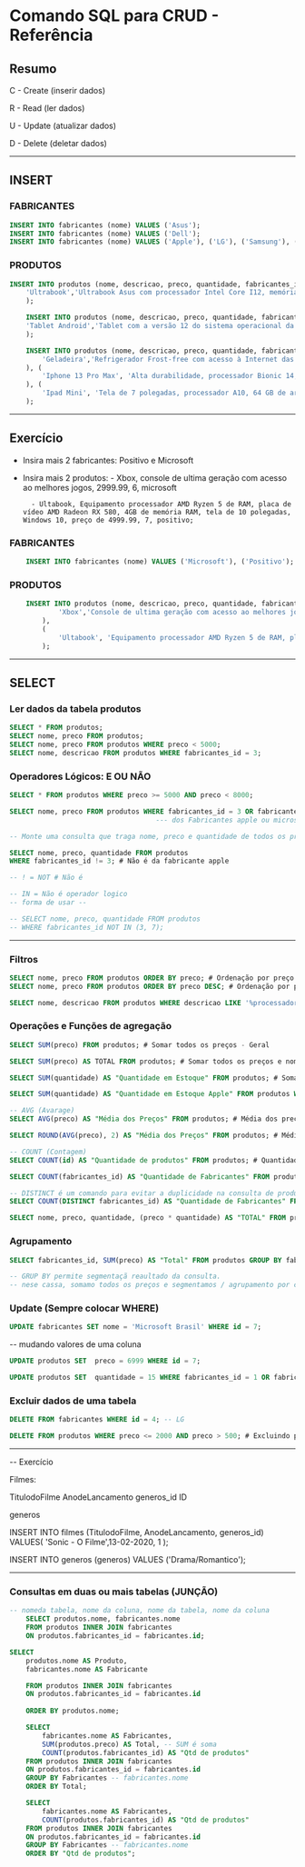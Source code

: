 # Comando SQL para CRUD - Referência

## Resumo

C - Create (inserir dados)

R - Read (ler dados)

U - Update (atualizar dados)

D - Delete (deletar dados)

<hr>

## INSERT
### FABRICANTES
```sql	
INSERT INTO fabricantes (nome) VALUES ('Asus');
INSERT INTO fabricantes (nome) VALUES ('Dell');
INSERT INTO fabricantes (nome) VALUES ('Apple'), ('LG'), ('Samsung'), ('Brastemp');
```	

### PRODUTOS
```sql
INSERT INTO produtos (nome, descricao, preco, quantidade, fabricantes_id) VALUES(
    'Ultrabook','Ultrabook Asus com processador Intel Core I12, memória RAM de 16GB e Windows 11', 6500.99, 7, 1); 
    );

    INSERT INTO produtos (nome, descricao, preco, quantidade, fabricantes_id) VALUES(
    'Tablet Android','Tablet com a versão 12 do sistema operacional da Google, possui tela de 10 polegadas e armazenamento de 64GB', 4999, 3, 5 # Samgung
    );

    INSERT INTO produtos (nome, descricao, preco, quantidade, fabricantes_id) VALUES(
        'Geladeira','Refrigerador Frost-free com acesso à Internet das coisas bla bla bla', 1500, 10, 6 # Brastemp
    ), (
        'Iphone 13 Pro Max', 'Alta durabilidade, processador Bionic 14, 128 GB de armazenamento, 6GB de RAM, câmera de 12MP e tela de 6,7 polegadas', 6999.99, 3, 3 # Apple
    ), (
        'Ipad Mini', 'Tela de 7 polegadas, processador A10, 64 GB de armazenamento, Wi-Fi e Bluetooth, acesso ao iCloud.', 4999.99, 8, 3 # Apple
    );
```
<hr>

## Exercício
- Insira mais 2 fabricantes: Positivo e Microsoft

- Insira mais 2 produtos: 
        - Xbox, console de ultima geração com acesso ao melhores jogos, 2999.99, 6, microsoft

        - Ultabook, Equipamento processador AMD Ryzen 5 de RAM, placa de vídeo AMD Radeon RX 580, 4GB de memória RAM, tela de 10 polegadas, Windows 10, preço de 4999.99, 7, positivo;


### FABRICANTES
```sql
    INSERT INTO fabricantes (nome) VALUES ('Microsoft'), ('Positivo');
```

### PRODUTOS
```sql
    INSERT INTO produtos (nome, descricao, preco, quantidade, fabricantes_id) VALUES(
            'Xbox','Console de ultima geração com acesso ao melhores jogos', 2999.99, 6, 7
        ),
        (
            'Ultabook', 'Equipamento processador AMD Ryzen 5 de RAM, placa de vídeo AMD Radeon RX 580, 4GB de memória RAM, tela de 10 polegadas, Windows 10', 4999.99, 7,8
        ); 
```
<hr>

## SELECT

### Ler dados da tabela produtos
```sql
SELECT * FROM produtos;
SELECT nome, preco FROM produtos;
SELECT nome, preco FROM produtos WHERE preco < 5000; 
SELECT nome, descricao FROM produtos WHERE fabricantes_id = 3;
```


### Operadores Lógicos: E OU NÃO
```sql
SELECT * FROM produtos WHERE preco >= 5000 AND preco < 8000;

SELECT nome, preco FROM produtos WHERE fabricantes_id = 3 OR fabricantes_id = 7;
                                    --- dos Fabricantes apple ou microsoft

-- Monte uma consulta que traga nome, preco e quantidade de todos os produtos exceto os da fabricante apple

```

```sql	
SELECT nome, preco, quantidade FROM produtos 
WHERE fabricantes_id != 3; # Não é da fabricante apple

-- ! = NOT # Não é

-- IN = Não é operador logico
-- forma de usar --

-- SELECT nome, preco, quantidade FROM produtos
-- WHERE fabricantes_id NOT IN (3, 7);
```	
<hr>

### Filtros

```sql	
SELECT nome, preco FROM produtos ORDER BY preco; # Ordenação por preço menor para o maior  
SELECT nome, preco FROM produtos ORDER BY preco DESC; # Ordenação por preço decrescente - maior para o menor

SELECT nome, descricao FROM produtos WHERE descricao LIKE '%processador%'; # Busca por palavra chave
```
### Operações e Funções de agregação

```sql	
SELECT SUM(preco) FROM produtos; # Somar todos os preços - Geral

SELECT SUM(preco) AS TOTAL FROM produtos; # Somar todos os preços e nomenar como TOTAL (nome da coluna)

SELECT SUM(quantidade) AS "Quantidade em Estoque" FROM produtos; # Somar todas as quantidades e nomenar como "Quantidade em Estoque"

SELECT SUM(quantidade) AS "Quantidade em Estoque Apple" FROM produtos WHERE fabricantes_id = 3; # Somar todas as quantidades de produtos da fabricante apple e nomenar como "Quantidade em Estoque"

-- AVG (Avarage)
SELECT AVG(preco) AS "Média dos Preços" FROM produtos; # Média dos preços

SELECT ROUND(AVG(preco), 2) AS "Média dos Preços" FROM produtos; # Média dos preços com 2 casas decimais

-- COUNT (Contagem)
SELECT COUNT(id) AS "Quantidade de produtos" FROM produtos; # Quantidade de produtos

SELECT COUNT(fabricantes_id) AS "Quantidade de Fabricantes" FROM produtos;

-- DISTINCT é um comando para evitar a duplicidade na consulta de produtos
SELECT COUNT(DISTINCT fabricantes_id) AS "Quantidade de Fabricantes" FROM produtos;

SELECT nome, preco, quantidade, (preco * quantidade) AS "TOTAL" FROM produtos; # Total de cada produto
```	

### Agrupamento

```sql
SELECT fabricantes_id, SUM(preco) AS "Total" FROM produtos GROUP BY fabricantes_id; # Agrupa por fabricante

-- GRUP BY permite segmentaçã reaultado da consulta.
-- nese cassa, somamo todos os preços e segmentamos / agrupamento por cada fabricante`
```	
### Update (Sempre colocar WHERE)

```sql
UPDATE fabricantes SET nome = 'Microsoft Brasil' WHERE id = 7; 
```	
-- mudando valores de uma coluna
```sql	
UPDATE produtos SET  preco = 6999 WHERE id = 7;

UPDATE produtos SET  quantidade = 15 WHERE fabricantes_id = 1 OR fabricantes_id = 3; 
```	

### Excluir dados de uma tabela

```sql
DELETE FROM fabricantes WHERE id = 4; -- LG

DELETE FROM produtos WHERE preco <= 2000 AND preco > 500; # Excluindo produtos com preço entre 500 e 2000
```	

<hr>

-- Exercício

Filmes:

TitulodoFilme
AnodeLancamento
generos_id
ID

generos

INSERT INTO filmes (TitulodoFilme, AnodeLancamento, generos_id) VALUES(
            'Sonic - O Filme',13-02-2020, 1
        );



INSERT INTO generos (generos) VALUES ('Drama/Romantico');
<hr>


### Consultas em duas ou mais tabelas (JUNÇÃO)

```sql
-- nomeda tabela, nome da coluna, nome da tabela, nome da coluna
    SELECT produtos.nome, fabricantes.nome
    FROM produtos INNER JOIN fabricantes
    ON produtos.fabricantes_id = fabricantes.id;
```	

<!-- aplicação mais detalhada -->
<!-- nome do produto e do frabricante ordenados pelo nome do produto -->
```sql	
SELECT
    produtos.nome AS Produto,
    fabricantes.nome AS Fabricante

    FROM produtos INNER JOIN fabricantes
    ON produtos.fabricantes_id = fabricantes.id
    
    ORDER BY produtos.nome;
```

<!-- Fabricantes, soma dos preços e quantidade de predutos -->
```sql
    SELECT
        fabricantes.nome AS Fabricantes,
        SUM(produtos.preco) AS Total, -- SUM é soma
        COUNT(produtos.fabricantes_id) AS "Qtd de produtos"
    FROM produtos INNER JOIN fabricantes
    ON produtos.fabricantes_id = fabricantes.id
    GROUP BY Fabricantes -- fabricantes.nome
    ORDER BY Total;
```

<!-- Trazer a quantidade de produtos de cada fabricante -->
```sql
    SELECT
        fabricantes.nome AS Fabricantes,
        COUNT(produtos.fabricantes_id) AS "Qtd de produtos"
    FROM produtos INNER JOIN fabricantes
    ON produtos.fabricantes_id = fabricantes.id
    GROUP BY Fabricantes -- fabricantes.nome
    ORDER BY "Qtd de produtos";
```